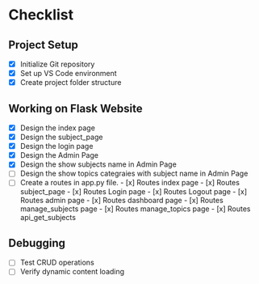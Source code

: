 # Checklist

## Project Setup
- [x] Initialize Git repository
- [x] Set up VS Code environment
- [x] Create project folder structure

## Working on Flask Website
- [x] Design the index page
- [x] Design the subject_page
- [x] Design the login page
- [x] Design the Admin Page
- [x] Design the show subjects name in Admin Page
- [ ] Design the show topics categraies with subject name in Admin Page
- [ ] Create a routes in app.py file.
        - [x] Routes index page
        - [x] Routes subject_page
        - [x] Routes Login page
        - [x] Routes Logout page
        - [x] Routes admin page
        - [x] Routes dashboard page
        - [x] Routes manage_subjects page
        - [x] Routes manage_topics page
        - [x] Routes api_get_subjects
## Debugging
- [ ] Test CRUD operations
- [ ] Verify dynamic content loading

